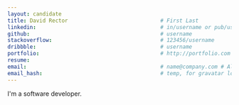 ```yaml
---
layout: candidate
title: David Rector								# First Last
linkedin: 										# in/username or pub/username
github: 		 								# username
stackoverflow: 									# 123456/username
dribbble: 										# username
portfolio: 							  			# http://portfolio.com
resume: 
email: 											# name@company.com # Also used for gravatar lookup
email_hash: 								 	# temp, for gravatar lookup
---
```


I'm a software developer.